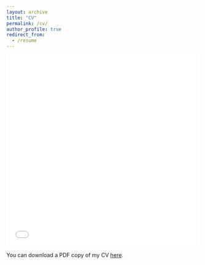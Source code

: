 ```yaml
---
layout: archive
title: "CV"
permalink: /cv/
author_profile: true
redirect_from:
  - /resume
---
```


<iframe src="/files/pdf/CV_cd-hong.pdf" width="100%" height="500" frameborder="no" border="0" marginwidth="0" marginheight="0"></iframe>

You can download a PDF copy of my CV [here](/files/pdf/CV_cd-hong.pdf).
